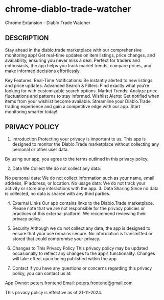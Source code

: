 # chrome-diablo-trade-watcher
Chrome Extansion - Diablo Trade Watcher

## DESCRIPTION

Stay ahead in the diablo.trade marketplace with our comprehensive monitoring app! Get real-time updates on item listings, price changes, and availability, ensuring you never miss a deal. Perfect for traders and enthusiasts, the app helps you track market trends, compare prices, and make informed decisions effortlessly.

Key Features:
Real-Time Notifications: Be instantly alerted to new listings and price updates.
Advanced Search & Filters: Find exactly what you’re looking for with customizable search options.
Market Trends: Analyze price fluctuations and patterns to stay informed.
Wishlist Alerts: Get notified when items from your wishlist become available.
Streamline your Diablo.Trade trading experience and gain a competitive edge with our app. Start monitoring smarter today!

## PRIVACY POLICY

1. Introduction
Protecting your privacy is important to us. This app is designed to monitor the Diablo.Trade marketplace without collecting any personal or other user data.

By using our app, you agree to the terms outlined in this privacy policy.

2. Data We Collect
We do not collect any data:

No personal data: We do not collect information such as your name, email address, IP address, or location.
No usage data: We do not track your activity or store any interactions with the app.
3. Data Sharing
Since no data is collected, no data is shared with any third parties.

4.  External Links
Our app contains links to the Diablo.Trade marketplace. Please note that we are not responsible for the privacy policies or practices of this external platform. We recommend reviewing their privacy policy.

5. Security
Although we do not collect any data, the app is designed to ensure that your use remains secure. No information is transmitted or stored that could compromise your privacy.

6. Changes to This Privacy Policy
This privacy policy may be updated occasionally to reflect any changes to the app’s functionality. Changes will take effect upon being published within the app.

7. Contact
If you have any questions or concerns regarding this privacy policy, you can contact us at:

App Owner: peters.frontend
Email: peters.frontend@gmail.com

This privacy policy is effective as of 21-11-2024.

